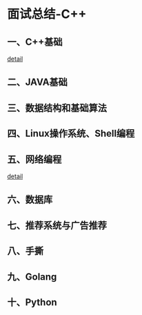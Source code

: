 # 面试总结-C++

## 一、C++基础
[detail](./1-C++基础/C++基础.md)

## 二、JAVA基础

## 三、数据结构和基础算法

## 四、Linux操作系统、Shell编程

## 五、网络编程
[detail](./4-网络编程/网络编程.md)

## 六、数据库

## 七、推荐系统与广告推荐

## 八、手撕

## 九、Golang

## 十、Python